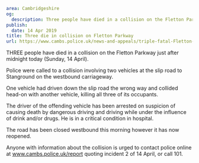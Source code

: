 ```yaml
area: Cambridgeshire
og:
  description: Three people have died in a collision on the Fletton Parkway just after midnight today (Sunday, 14 April).
publish:
  date: 14 Apr 2019
title: Three die in collision on Fletton Parkway
url: https://www.cambs.police.uk/news-and-appeals/triple-fatal-Fletton-Parkway
```

THREE people have died in a collision on the Fletton Parkway just after midnight today (Sunday, 14 April).

Police were called to a collision involving two vehicles at the slip road to Stanground on the westbound carriageway.

One vehicle had driven down the slip road the wrong way and collided head-on with another vehicle, killing all three of its occupants.

The driver of the offending vehicle has been arrested on suspicion of causing death by dangerous driving and driving while under the influence of drink and/or drugs. He is in a critical condition in hospital.

The road has been closed westbound this morning however it has now reopened.

Anyone with information about the collision is urged to contact police online at www.cambs.police.uk/report quoting incident 2 of 14 April, or call 101.
